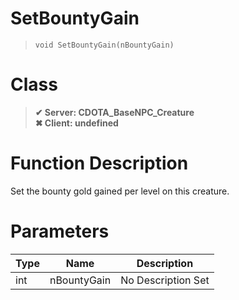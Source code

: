 # SetBountyGain
> `void SetBountyGain(nBountyGain)`
# Class
> __✔ Server: CDOTA_BaseNPC_Creature__  
> __✖ Client: undefined__  
# Function Description
Set the bounty gold gained per level on this creature.
# Parameters
Type|Name|Description
--|--|--
int|nBountyGain|No Description Set
